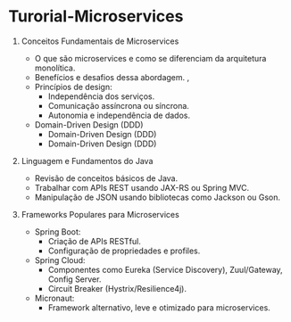 # Turorial-Microservices

1. Conceitos Fundamentais de Microservices
   - O que são microservices e como se diferenciam da arquitetura monolítica.
   - Benefícios e desafios dessa abordagem. ,
   - Princípios de design:
     * Independência dos serviços.
     * Comunicação assíncrona ou síncrona.
     * Autonomia e independência de dados.
   - Domain-Driven Design (DDD)
     * Domain-Driven Design (DDD)
     * Domain-Driven Design (DDD)
       
2. Linguagem e Fundamentos do Java
   - Revisão de conceitos básicos de Java.
   - Trabalhar com APIs REST usando JAX-RS ou Spring MVC.
   - Manipulação de JSON usando bibliotecas como Jackson ou Gson.

3. Frameworks Populares para Microservices
   - Spring Boot:
     * Criação de APIs RESTful.
     * Configuração de propriedades e profiles.
   - Spring Cloud:
     * Componentes como Eureka (Service Discovery), Zuul/Gateway, Config Server.
     * Circuit Breaker (Hystrix/Resilience4j).
   - Micronaut:
     * Framework alternativo, leve e otimizado para microservices. 


